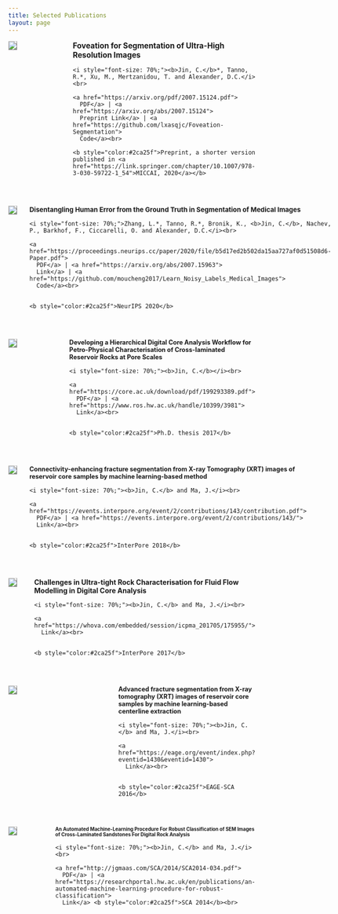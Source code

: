 ```yaml
---
title: Selected Publications
layout: page
---
```


<div style="display:flex;">

  <div style="flex:2; padding-right:5%">
    <img src="{{ site.url }}/imgs/paper-icons/foveated_expection.png" style="align:left; border: 1px solid #d3d3d3; border-style: outset;">
  </div>

  <div style="flex:1.5;">
    <b style="font-size: 110%;">Foveation for Segmentation of Ultra-High Resolution Images</b><br>

    <i style="font-size: 70%;"><b>Jin, C.</b>*, Tanno, R.*, Xu, M., Mertzanidou, T. and Alexander, D.C.</i><br>

    <a href="https://arxiv.org/pdf/2007.15124.pdf">
      PDF</a> | <a href="https://arxiv.org/abs/2007.15124">
      Preprint Link</a> | <a href="https://github.com/lxasqjc/Foveation-Segmentation">
      Code</a><br>

    <b style="color:#2ca25f">Preprint, a shorter version published in <a href="https://link.springer.com/chapter/10.1007/978-3-030-59722-1_54">MICCAI, 2020</a></b>
  </div>
</div>

&nbsp;


<div style="display:flex;">

  <div style="flex:2; padding-right:5%">
    <img src="{{ site.url }}/imgs/paper-icons/NIPS_disentangling.png" style="align:left; border: 1px solid #d3d3d3; border-style: outset;">
  </div>

  <div style="flex:1.5;">
    <b style="font-size: 95%;">Disentangling Human Error from the Ground Truth in Segmentation of Medical Images</b><br>

    <i style="font-size: 70%;">Zhang, L.*, Tanno, R.*, Bronik, K., <b>Jin, C.</b>, Nachev, P., Barkhof, F., Ciccarelli, O. and Alexander, D.C.</i><br>

    <a href="https://proceedings.neurips.cc/paper/2020/file/b5d17ed2b502da15aa727af0d51508d6-Paper.pdf">
      PDF</a> | <a href="https://arxiv.org/abs/2007.15963">
      Link</a> | <a href="https://github.com/moucheng2017/Learn_Noisy_Labels_Medical_Images">
      Code</a><br>


    <b style="color:#2ca25f">NeurIPS 2020</b>
  </div>
</div>

&nbsp;


<div style="display:flex;">

  <div style="flex:2; padding-right:5%">
    <img src="{{ site.url }}/imgs/paper-icons/Chen_Phd.png" style="align:left; border: 1px solid #d3d3d3; border-style: outset;">
  </div>

  <div style="flex:1.5;">
    <b style="font-size: 90%;">Developing a Hierarchical Digital Core Analysis Workflow for Petro-Physical Characterisation of Cross-laminated Reservoir Rocks at Pore Scales</b><br>

    <i style="font-size: 70%;"><b>Jin, C.</b></i><br>

    <a href="https://core.ac.uk/download/pdf/199293389.pdf">
      PDF</a> | <a href="https://www.ros.hw.ac.uk/handle/10399/3981">
      Link</a><br>


    <b style="color:#2ca25f">Ph.D. thesis 2017</b>
  </div>
</div>

&nbsp;


<div style="display:flex;">

  <div style="flex:2; padding-right:5%">
    <img src="{{ site.url }}/imgs/paper-icons/InterPore_2018.png" style="align:left; border: 1px solid #d3d3d3; border-style: outset;">
  </div>

  <div style="flex:1.5;">
    <b style="font-size: 90%;">Connectivity-enhancing fracture segmentation from X-ray Tomography (XRT) images of reservoir core samples by machine learning-based method</b><br>

    <i style="font-size: 70%;"><b>Jin, C.</b> and Ma, J.</i><br>

    <a href="https://events.interpore.org/event/2/contributions/143/contribution.pdf">
      PDF</a> | <a href="https://events.interpore.org/event/2/contributions/143/">
      Link</a><br>


    <b style="color:#2ca25f">InterPore 2018</b>
  </div>
</div>


&nbsp;


<div style="display:flex;">

  <div style="flex:2; padding-right:5%">
    <img src="{{ site.url }}/imgs/paper-icons/InterPore_2017.png" style="align:left; border: 1px solid #d3d3d3; border-style: outset;">
  </div>

  <div style="flex:1.5;">
    <b style="font-size: 100%;">Challenges in Ultra-tight Rock Characterisation for Fluid Flow Modelling in Digital Core Analysis</b><br>

    <i style="font-size: 70%;"><b>Jin, C.</b> and Ma, J.</i><br>

    <a href="https://whova.com/embedded/session/icpma_201705/175955/">
      Link</a><br>


    <b style="color:#2ca25f">InterPore 2017</b>
  </div>
</div>

&nbsp;


<div style="display:flex;">

  <div style="flex:2; padding-right:5%">
    <img src="{{ site.url }}/imgs/paper-icons/EAGE_SCA_2016_1.png" style="align:left; border: 1px solid #d3d3d3; border-style: outset;">
  </div>

  <div style="flex:1.5;">
    <b style="font-size: 90%;">Advanced fracture segmentation from X-ray tomography (XRT) images of reservoir core samples by machine learning-based centerline extraction</b><br>

    <i style="font-size: 70%;"><b>Jin, C.</b> and Ma, J.</i><br>

    <a href="https://eage.org/event/index.php?eventid=1430&eventid=1430">
      Link</a><br>


    <b style="color:#2ca25f">EAGE-SCA 2016</b>
  </div>
</div>

&nbsp;


<div style="display:flex;">

  <div style="flex:2; padding-right:5%">
    <img src="{{ site.url }}/imgs/paper-icons/SCA_2014.png" style="align:left; border: 1px solid #d3d3d3; border-style: outset;">
  </div>

  <div style="flex:1.5;">
    <b style="font-size: 70%;">An Automated Machine-Learning Procedure For Robust Classification of SEM Images of Cross-Laminated Sandstones For Digital Rock Analysis</b><br>

    <i style="font-size: 70%;"><b>Jin, C.</b> and Ma, J.</i><br>

    <a href="http://jgmaas.com/SCA/2014/SCA2014-034.pdf">
      PDF</a> | <a href="https://researchportal.hw.ac.uk/en/publications/an-automated-machine-learning-procedure-for-robust-classification">
      Link</a> <b style="color:#2ca25f">SCA 2014</b><br>
  </div>
</div>

&nbsp;


